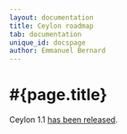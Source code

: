 ```yaml
---
layout: documentation
title: Ceylon roadmap
tab: documentation
unique_id: docspage
author: Emmanuel Bernard
---
```

# #{page.title}

Ceylon 1.1 [has been released](/download).
